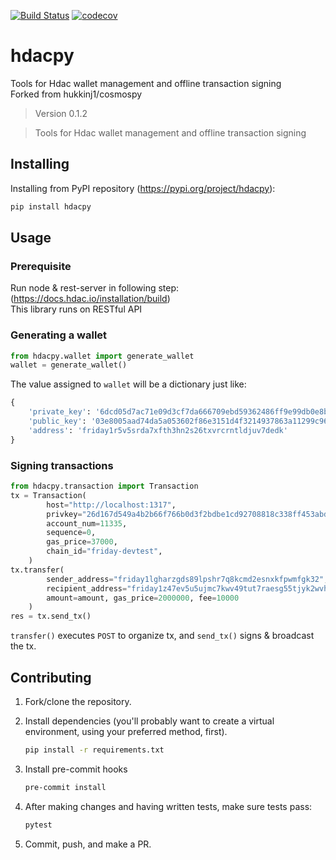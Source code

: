 [![Build Status](https://travis-ci.org/psy2848048/hdacpy.svg?branch=master)](https://travis-ci.org/psy2848048/hdacpy)
[![codecov](https://codecov.io/gh/psy2848048/hdacpy/branch/master/graph/badge.svg)](https://codecov.io/gh/psy2848048/hdacpy)
# hdacpy

Tools for Hdac wallet management and offline transaction signing  
Forked from hukkinj1/cosmospy

<!--- Don't edit the version line below manually. Let bump2version do it for you. -->
> Version 0.1.2

> Tools for Hdac wallet management and offline transaction signing

## Installing
Installing from PyPI repository (https://pypi.org/project/hdacpy):
```bash
pip install hdacpy
```

## Usage

### Prerequisite

Run node & rest-server in following step: (https://docs.hdac.io/installation/build)  
This library runs on RESTful API

### Generating a wallet
```python
from hdacpy.wallet import generate_wallet
wallet = generate_wallet()
```
The value assigned to `wallet` will be a dictionary just like:
```python
{
    'private_key': '6dcd05d7ac71e09d3cf7da666709ebd59362486ff9e99db0e8bc663570515afa',
    'public_key': '03e8005aad74da5a053602f86e3151d4f3214937863a11299c960c28d3609c4775',
    'address': 'friday1r5v5srda7xfth3hn2s26txvrcrntldjuv7dedk'
}
 ```

### Signing transactions
```python
from hdacpy.transaction import Transaction
tx = Transaction(
        host="http://localhost:1317",
        privkey="26d167d549a4b2b66f766b0d3f2bdbe1cd92708818c338ff453abde316a2bd59",
        account_num=11335,
        sequence=0,
        gas_price=37000,
        chain_id="friday-devtest",
    )
tx.transfer(
        sender_address="friday1lgharzgds89lpshr7q8kcmd2esnxkfpwmfgk32",
        recipient_address="friday1z47ev5u5ujmc7kwv49tut7raesg55tjyk2wvhd",
        amount=amount, gas_price=2000000, fee=10000
    )
res = tx.send_tx()
```
`transfer()` executes `POST` to organize tx, and `send_tx()` signs & broadcast the tx.

## Contributing
1. Fork/clone the repository.

1. Install dependencies (you'll probably want to create a virtual environment, using your preferred method, first).
    ```bash
    pip install -r requirements.txt
    ```

1. Install pre-commit hooks
    ```bash
    pre-commit install
    ```

1. After making changes and having written tests, make sure tests pass:
    ```bash
    pytest
    ```

1. Commit, push, and make a PR.
